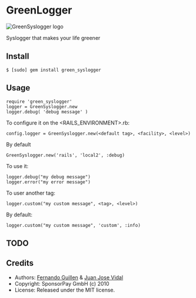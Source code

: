 # GreenLogger

![GreenSyslogger logo](http://farm5.static.flickr.com/4060/5161504974_7dae687d7b_o_d.jpg)

Syslogger that makes your life greener

## Install

    $ [sudo] gem install green_syslogger

## Usage

    require 'green_syslogger'
    logger = GreenSyslogger.new
    logger.debug( 'debug message' )
   
To configure it on the <RAILS_ENVIRONMENT>.rb:

    config.logger = GreenSyslogger.new(<default tag>, <facility>, <level>)


By default

    GreenSyslogger.new('rails', 'local2', :debug)


To use it: 

    logger.debug("my debug message")
    logger.error("my error message")


To user another tag:

    logger.custom("my custom message", <tag>, <level>)


By default:

    logger.custom("my custom message", 'custom', :info)

## TODO


## Credits

* Authors: [Fernando Guillen](http://fernandoguillen.info) & [Juan Jose Vidal](http://twitter.com/j2vidal)
* Copyright: SponsorPay GmbH (c) 2010
* License: Released under the MIT license.

